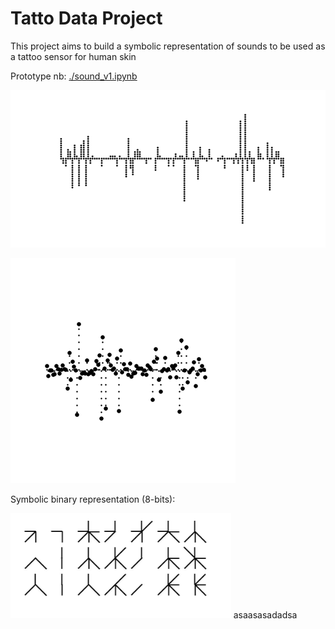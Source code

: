 # Tatto Data Project

This project aims to build a symbolic representation of sounds to be used as a tattoo sensor for human skin

Prototype nb: <a href='./sound_v1.ipynb'>./sound_v1.ipynb</a>


<img src="./points_01.png"></img>



<img src="./small_dots_10.png"></img>


Symbolic binary representation (8-bits): 

<img src="./symb_sound.jpg" width="70%"/>
asaasasadadsa